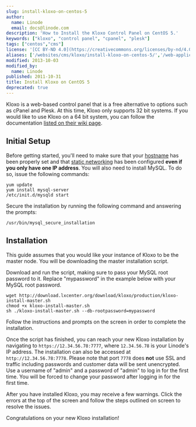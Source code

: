 ```yaml
---
slug: install-kloxo-on-centos-5
author:
  name: Linode
  email: docs@linode.com
description: 'How to Install the Kloxo Control Panel on CentOS 5.'
keywords: ["kloxo", "control panel", "cpanel", "plesk"]
tags: ["centos","cms"]
license: '[CC BY-ND 4.0](https://creativecommons.org/licenses/by-nd/4.0)'
aliases: ['/websites/cms/kloxo/install-kloxo-on-centos-5/','/web-applications/control-panels/kloxo/installation/','/websites/cms/install-kloxo-on-centos-5/']
modified: 2013-10-03
modified_by:
  name: Linode
published: 2011-10-31
title: Install Kloxo on CentOS 5
deprecated: true
---
```


Kloxo is a web-based control panel that is a free alternative to options such as cPanel and Plesk. At this time, Kloxo only supports 32 bit systems. If you would like to use Kloxo on a 64 bit system, you can follow the documentation [listed on their wiki page](http://wiki.lxcenter.org/Kloxo-64).

## Initial Setup

Before getting started, you'll need to make sure that your [hostname](/docs/getting-started#setting-the-hostname) has been properly set and that [static networking](/docs/networking/configuring-static-ip-interfaces) has been configured **even if you only have one IP address**. You will also need to install MySQL. To do so, issue the following commands:

    yum update
    yum install mysql-server
    /etc/init.d/mysqld start

Secure the installation by running the following command and answering the prompts:

    /usr/bin/mysql_secure_installation

## Installation

This guide assumes that you would like your instance of Kloxo to be the master node. You will be downloading the master installation script.

Download and run the script, making sure to pass your MySQL root password to it. Replace "mypassword" in the example below with your MySQL root password.

    wget http://download.lxcenter.org/download/kloxo/production/kloxo-install-master.sh
    chmod +x kloxo-install-master.sh
    sh ./kloxo-install-master.sh --db-rootpassword=mypassword

Follow the instructions and prompts on the screen in order to complete the installation.

Once the script has finished, you can reach your new Kloxo installation by navigating to `https://12.34.56.78:7777`, where `12.34.56.78` is your Linode's IP address. The installation can also be accessed at `http://12.34.56.78:7778`. Please note that port `7778` does **not** use SSL and traffic including passwords and customer data will be sent unencrypted. Use a username of "admin" and a password of "admin" to log in for the first time. You will be forced to change your password after logging in for the first time.

After you have installed Kloxo, you may receive a few warnings. Click the errors at the top of the screen and follow the steps outlined on screen to resolve the issues.

Congratulations on your new Kloxo installation!



